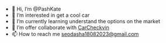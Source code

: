 - 👋 Hi, I’m @PashKate
- 👀 I’m interested in get a cool car
- 🌱 I’m currently learning understand the options on the market
- 💞️ I’m offer collaborate with [CarCheckvin](https://carcheckvin.com/)
- 📫 How to reach me seodasha18082023@gmail.com

<!---
PashKate/PashKate is a ✨ special ✨ repository because its `README.md` (this file) appears on your GitHub profile.
You can click the Preview link to take a look at your changes.
--->
